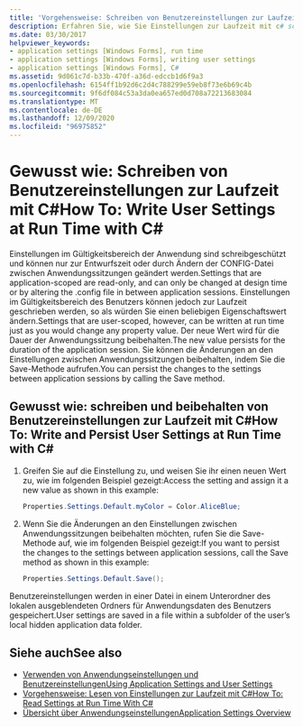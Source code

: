```yaml
---
title: 'Vorgehensweise: Schreiben von Benutzereinstellungen zur Laufzeit mit C#'
description: Erfahren Sie, wie Sie Einstellungen zur Laufzeit mit c# schreiben, indem Sie die Änderungen an den Einstellungen zwischen Anwendungs Sitzungen beibehalten, indem Sie die Save-Methode aufrufen.
ms.date: 03/30/2017
helpviewer_keywords:
- application settings [Windows Forms], run time
- application settings [Windows Forms], writing user settings
- application settings [Windows Forms], C#
ms.assetid: 9d061c7d-b33b-470f-a36d-edccb1d6f9a3
ms.openlocfilehash: 6154ff1b92d6c2d4c788299e59eb8f73e6b69c4b
ms.sourcegitcommit: 9f6df084c53a3da0ea657ed0d708a72213683084
ms.translationtype: MT
ms.contentlocale: de-DE
ms.lasthandoff: 12/09/2020
ms.locfileid: "96975852"
---
```

# <a name="how-to-write-user-settings-at-run-time-with-c"></a><span data-ttu-id="c6adb-103">Gewusst wie: Schreiben von Benutzereinstellungen zur Laufzeit mit C\#</span><span class="sxs-lookup"><span data-stu-id="c6adb-103">How To: Write User Settings at Run Time with C\#</span></span>

<span data-ttu-id="c6adb-104">Einstellungen im Gültigkeitsbereich der Anwendung sind schreibgeschützt und können nur zur Entwurfszeit oder durch Ändern der CONFIG-Datei zwischen Anwendungssitzungen geändert werden.</span><span class="sxs-lookup"><span data-stu-id="c6adb-104">Settings that are application-scoped are read-only, and can only be changed at design time or by altering the .config file in between application sessions.</span></span> <span data-ttu-id="c6adb-105">Einstellungen im Gültigkeitsbereich des Benutzers können jedoch zur Laufzeit geschrieben werden, so als würden Sie einen beliebigen Eigenschaftswert ändern.</span><span class="sxs-lookup"><span data-stu-id="c6adb-105">Settings that are user-scoped, however, can be written at run time just as you would change any property value.</span></span> <span data-ttu-id="c6adb-106">Der neue Wert wird für die Dauer der Anwendungssitzung beibehalten.</span><span class="sxs-lookup"><span data-stu-id="c6adb-106">The new value persists for the duration of the application session.</span></span> <span data-ttu-id="c6adb-107">Sie können die Änderungen an den Einstellungen zwischen Anwendungssitzungen beibehalten, indem Sie die Save-Methode aufrufen.</span><span class="sxs-lookup"><span data-stu-id="c6adb-107">You can persist the changes to the settings between application sessions by calling the Save method.</span></span>  
  
## <a name="how-to-write-and-persist-user-settings-at-run-time-with-c"></a><span data-ttu-id="c6adb-108">Gewusst wie: schreiben und beibehalten von Benutzereinstellungen zur Laufzeit mit C\#</span><span class="sxs-lookup"><span data-stu-id="c6adb-108">How To: Write and Persist User Settings at Run Time with C\#</span></span>
  
1. <span data-ttu-id="c6adb-109">Greifen Sie auf die Einstellung zu, und weisen Sie ihr einen neuen Wert zu, wie im folgenden Beispiel gezeigt:</span><span class="sxs-lookup"><span data-stu-id="c6adb-109">Access the setting and assign it a new value as shown in this example:</span></span>  
  
   ```csharp
   Properties.Settings.Default.myColor = Color.AliceBlue;  
   ```  
  
2. <span data-ttu-id="c6adb-110">Wenn Sie die Änderungen an den Einstellungen zwischen Anwendungssitzungen beibehalten möchten, rufen Sie die Save-Methode auf, wie im folgenden Beispiel gezeigt:</span><span class="sxs-lookup"><span data-stu-id="c6adb-110">If you want to persist the changes to the settings between application sessions, call the Save method as shown in this example:</span></span>  
  
    ```csharp
    Properties.Settings.Default.Save();  
    ```  
  
<span data-ttu-id="c6adb-111">Benutzereinstellungen werden in einer Datei in einem Unterordner des lokalen ausgeblendeten Ordners für Anwendungsdaten des Benutzers gespeichert.</span><span class="sxs-lookup"><span data-stu-id="c6adb-111">User settings are saved in a file within a subfolder of the user’s local hidden application data folder.</span></span>  
  
## <a name="see-also"></a><span data-ttu-id="c6adb-112">Siehe auch</span><span class="sxs-lookup"><span data-stu-id="c6adb-112">See also</span></span>

- [<span data-ttu-id="c6adb-113">Verwenden von Anwendungseinstellungen und Benutzereinstellungen</span><span class="sxs-lookup"><span data-stu-id="c6adb-113">Using Application Settings and User Settings</span></span>](using-application-settings-and-user-settings.md)
- [<span data-ttu-id="c6adb-114">Vorgehensweise: Lesen von Einstellungen zur Laufzeit mit C#</span><span class="sxs-lookup"><span data-stu-id="c6adb-114">How To: Read Settings at Run Time With C#</span></span>](how-to-read-settings-at-run-time-with-csharp.md)
- [<span data-ttu-id="c6adb-115">Übersicht über Anwendungseinstellungen</span><span class="sxs-lookup"><span data-stu-id="c6adb-115">Application Settings Overview</span></span>](application-settings-overview.md)
